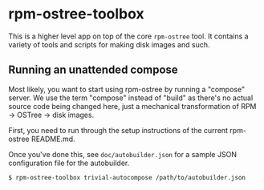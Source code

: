 rpm-ostree-toolbox
==================

This is a higher level app on top of the core `rpm-ostree` tool.  It
contains a variety of tools and scripts for making disk images and
such.

Running an unattended compose
-----------------------------

Most likely, you want to start using rpm-ostree by running a "compose"
server.  We use the term "compose" instead of "build" as there's no
actual source code being changed here, just a mechanical
transformation of RPM -> OSTree -> disk images.

First, you need to run through the setup instructions of the current
rpm-ostree README.md.

Once you've done this, see `doc/autobuilder.json` for a sample JSON
configuration file for the autobuilder.

	$ rpm-ostree-toolbox trivial-autocompose /path/to/autobuilder.json
